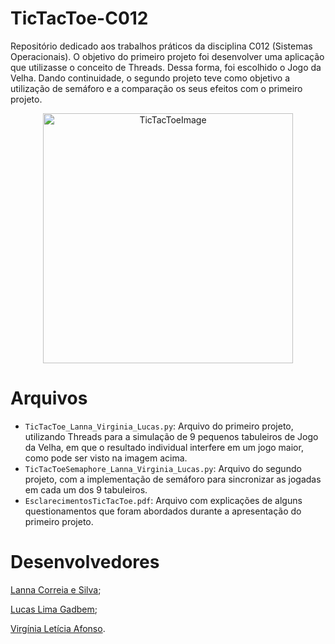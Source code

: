 # TicTacToe-C012
Repositório dedicado aos trabalhos práticos da disciplina C012 (Sistemas Operacionais).
O objetivo do primeiro projeto foi desenvolver uma aplicação que utilizasse o conceito de Threads. Dessa forma, foi escolhido o Jogo da Velha.
Dando continuidade, o segundo projeto teve como objetivo a utilização de semáforo e a comparação os seus efeitos com o primeiro projeto.
<p align="center">
  <img src="https://github.com/user-attachments/assets/0681bb7e-e704-4091-8681-7ea0e320ae69" alt="TicTacToeImage" width="400"/>
</p>


# Arquivos
- `TicTacToe_Lanna_Virginia_Lucas.py`: Arquivo do primeiro projeto, utilizando Threads para a simulação de 9 pequenos tabuleiros de Jogo da Velha, em que o resultado individual interfere em um jogo maior, como pode ser visto na imagem acima.
- `TicTacToeSemaphore_Lanna_Virginia_Lucas.py`: Arquivo do segundo projeto, com a implementação de semáforo para sincronizar as jogadas em cada um dos 9 tabuleiros.
- `EsclarecimentosTicTacToe.pdf`: Arquivo com explicações de alguns questionamentos que foram abordados durante a apresentação do primeiro projeto.

# Desenvolvedores

[Lanna Correia e Silva](https://github.com/LannaCeS);

[Lucas Lima Gadbem](https://github.com/LucasLimaGadbem);

[Virgínia Letícia Afonso](https://github.com/VLAfonso).
